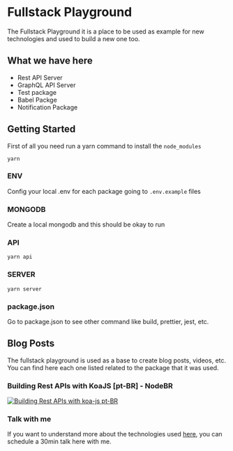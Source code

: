 # Fullstack Playground
The Fullstack Playground it is a place to be used as example for new technologies and used to build a new one too.

## What we have here
- Rest API Server
- GraphQL API Server
- Test package
- Babel Packge
- Notification Package

## Getting Started
First of all you need run a yarn command to install the `node_modules`

```terminal
yarn
```

### ENV
Config your local .env for each package going to `.env.example` files

### MONGODB
Create a local mongodb and this should be okay to run

### API
```terminal
yarn api
```

### SERVER
```terminal
yarn server
```

### package.json
Go to package.json to see other command like build, prettier, jest, etc.

## Blog Posts
The fullstack playground is used as a base to create blog posts, videos, etc. You can find here each one listed related to the package that it was used.

### Building Rest APIs with KoaJS [pt-BR] - NodeBR
[![Building Rest APIs with koa-js pt-BR](http://img.youtube.com/vi/BwTFKripKL4/0.jpg)](http://www.youtube.com/watch?v=BwTFKripKL4 "Building Rest APIs with koa-js pt-BR")

### Talk with me
If you want to understand more about the technologies used [here](https://calendly.com/daniloab/30min-daily-meeting), you can schedule a 30min talk here with me.